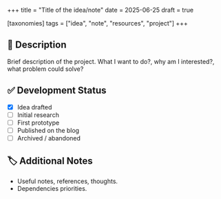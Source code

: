 +++
title = "Title of the idea/note"
date = 2025-06-25
draft = true

[taxonomies]
tags = ["idea", "note", "resources", "project"]
+++

## 📄 Description

Brief description of the project. What I want to do?, why am I interested?, what
problem could solve?

## ✅ Development Status

- [x] Idea drafted
- [ ] Initial research
- [ ] First prototype
- [ ] Published on the blog
- [ ] Archived / abandoned

## 🏷️ Additional Notes

- Useful notes, references, thoughts.
- Dependencies priorities.

